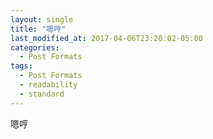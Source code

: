 ```yaml
---
layout: single
title: "嗯哼"
last_modified_at: 2017-04-06T23:20:02-05:00
categories:
  - Post Formats
tags:
  - Post Formats
  - readability
  - standard
---
```



嗯哼
